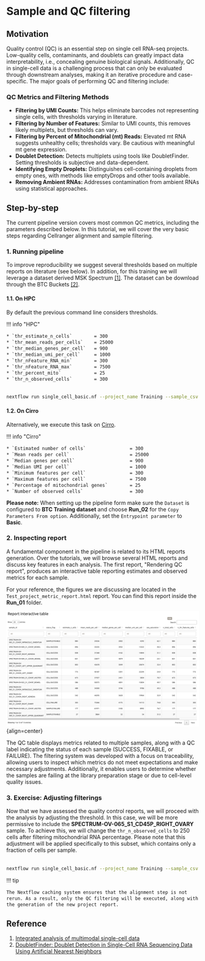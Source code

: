 # Sample and QC filtering

## Motivation

Quality control (QC) is an essential step on single cell RNA-seq projects. Low-quality cells, contaminants, and doublets can greatly impact data interpretability, i.e., concealing genuine biological signals. Additionally, QC in single-cell data is a challenging process that can only be evaluated through downstream analyses, making it an iterative procedure and case-specific. The major goals of performing QC and filtering include:

### QC Metrics and Filtering Methods

* **Filtering by UMI Counts:** This helps eliminate barcodes not representing single cells, with thresholds varying in literature.
* **Filtering by Number of Features:** Similar to UMI counts, this removes likely multiplets, but thresholds can vary.
* **Filtering by Percent of Mitochondrial (mt) Reads:** Elevated mt RNA suggests unhealthy cells; thresholds vary. Be cautious with meaningful mt gene expression.
* **Doublet Detection:** Detects multiplets using tools like DoubletFinder. Setting thresholds is subjective and data-dependent.
* **Identifying Empty Droplets:** Distinguishes cell-containing droplets from empty ones, with methods like emptyDrops and other tools available.
* **Removing Ambient RNAs:** Addresses contamination from ambient RNAs using statistical approaches.

## Step-by-step

The current pipeline version covers most common QC metrics, including the parameters described below. In this tutorial, we will cover the very basic steps regarding Cellranger alignment and sample filtering.

### 1. Running pipeline

To improve reproducibility we suggest several thresholds based on multiple reports on literature (see below). In addition, for this training we will leverage a dataset derived MSK Spectrum [[1]](https://www.nature.com/articles/s41586-022-05496-1). The dataset can be download through the BTC Buckets [[2]]().

#### 1.1. On HPC

By default the previous command line considers thresholds.

!!! info "HPC"

    * `thr_estimate_n_cells`        = 300
    * `thr_mean_reads_per_cells`    = 25000
    * `thr_median_genes_per_cell`   = 900
    * `thr_median_umi_per_cell`     = 1000
    * `thr_nFeature_RNA_min`        = 300
    * `thr_nFeature_RNA_max`        = 7500
    * `thr_percent_mito`            = 25
    * `thr_n_observed_cells`        = 300

```{.bash .copy}

nextflow run single_cell_basic.nf --project_name Training --sample_csv sample_table.csv --meta_data meta_data.csv --cancer_type Ovarian -resume -profile seadragon

```

#### 1.2. On Cirro

Alternatively, we execute this task on [Cirro](https://cirro.bio).

!!! info "Cirro"

    * `Estimated number of cells`                = 300
    * `Mean reads per cell`                      = 25000
    * `Median genes per cell`                    = 900
    * `Median UMI per cell`                      = 1000
    * `Minimum features per cell`                = 300
    * `Maximum features per cell`                = 7500
    * `Percentage of mitochondrial genes`        = 25
    * `Number of observed cells`                 = 300

**Please note:** When setting up the pipeline form make sure the `Dataset` is configured to **BTC Training dataset** and choose **Run_02** for the `Copy Parameters From option`. Additionally, set the `Entrypoint parameter` to **Basic**.

### 2. Inspecting report

A fundamental component in the pipeline is related to its HTML reports generation. Over the tutorials, we will browse several HTML reports and discuss key features in each analysis. The first report, "Rendering QC report", produces an interactive table reporting estimates and observed metrics for each sample.

For your reference, the figures we are discussing are located in the `Test_project_metric_report.html` report. You can find this report inside the **Run_01** folder.

![Image caption](figures/report-table.png){align=center}

The QC table displays metrics related to multiple samples, along with a QC label indicating the status of each sample (SUCCESS, FIXABLE, or FAILURE). The filtering system was developed with a focus on traceability, allowing users to inspect which metrics do not meet expectations and make necessary adjustments. Additionally, it enables users to determine whether the samples are failing at the library preparation stage or due to cell-level quality issues.

### 3. Exercise: Adjusting filterings

Now that we have assessed the quality control reports, we will proceed with the analysis by adjusting the threshold. In this case, we will be more permissive to include the **SPECTRUM-OV-065_S1_CD45P_RIGHT_OVARY** sample. To achieve this, we will change the `thr_n_observed_cells` to 250 cells after filtering mitochondrial RNA percentage. Please note that this adjustment will be applied specifically to this subset, which contains only a fraction of cells per sample.

```{.bash .copy}

nextflow run single_cell_basic.nf --project_name Training --sample_csv sample_table.csv --meta_data meta_data.csv --cancer_type Ovarian --thr_n_observed_cells 250 -resume -profile seadragon

```

!!! tip

    The Nextflow caching system ensures that the alignment step is not rerun. As a result, only the QC filtering will be executed, along with the generation of the new project report.

## Reference

1. [Integrated analysis of multimodal single-cell data](https://www.sciencedirect.com/science/article/pii/S0092867421005833?via%3Dihub)
2. [DoubletFinder: Doublet Detection in Single-Cell RNA Sequencing Data Using Artificial Nearest Neighbors](https://www.sciencedirect.com/science/article/pii/S2405471219300730)
